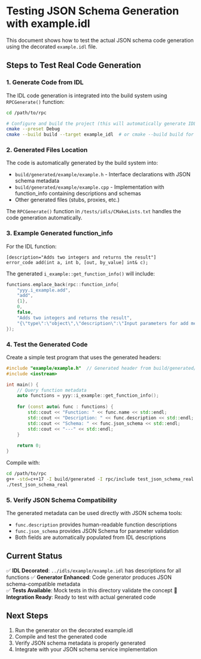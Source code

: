 # Testing JSON Schema Generation with example.idl

This document shows how to test the actual JSON schema code generation using the decorated `example.idl` file.

## Steps to Test Real Code Generation

### 1. Generate Code from IDL
The IDL code generation is integrated into the build system using `RPCGenerate()` function:

```bash
cd /path/to/rpc

# Configure and build the project (this will automatically generate IDL code)
cmake --preset Debug
cmake --build build --target example_idl  # or cmake --build build for all targets
```

### 2. Generated Files Location
The code is automatically generated by the build system into:
- `build/generated/example/example.h` - Interface declarations with JSON schema metadata  
- `build/generated/example/example.cpp` - Implementation with function_info containing descriptions and schemas
- Other generated files (stubs, proxies, etc.)

The `RPCGenerate()` function in `/tests/idls/CMakeLists.txt` handles the code generation automatically.

### 3. Example Generated function_info

For the IDL function:
```idl
[description="Adds two integers and returns the result"] 
error_code add(int a, int b, [out, by_value] int& c);
```

The generated `i_example::get_function_info()` will include:
```cpp
functions.emplace_back(rpc::function_info{
    "yyy.i_example.add",
    "add", 
    {1}, 
    0, 
    false,
    "Adds two integers and returns the result",
    "{\"type\":\"object\",\"description\":\"Input parameters for add method\",\"properties\":{\"a\":{\"type\":\"integer\"},\"b\":{\"type\":\"integer\"}},\"required\":[\"a\",\"b\"],\"additionalProperties\":false}"
});
```

### 4. Test the Generated Code

Create a simple test program that uses the generated headers:
```cpp
#include "example/example.h"  // Generated header from build/generated/example/
#include <iostream>

int main() {
    // Query function metadata
    auto functions = yyy::i_example::get_function_info();
    
    for (const auto& func : functions) {
        std::cout << "Function: " << func.name << std::endl;
        std::cout << "Description: " << func.description << std::endl;
        std::cout << "Schema: " << func.json_schema << std::endl;
        std::cout << "---" << std::endl;
    }
    
    return 0;
}
```

Compile with:
```bash
cd /path/to/rpc
g++ -std=c++17 -I build/generated -I rpc/include test_json_schema_real.cpp -o test_json_schema_real
./test_json_schema_real
```

### 5. Verify JSON Schema Compatibility

The generated metadata can be used directly with JSON schema tools:
- `func.description` provides human-readable function descriptions
- `func.json_schema` provides JSON Schema for parameter validation
- Both fields are automatically populated from IDL descriptions

## Current Status

✅ **IDL Decorated**: `../idls/example/example.idl` has descriptions for all functions
✅ **Generator Enhanced**: Code generator produces JSON schema-compatible metadata  
✅ **Tests Available**: Mock tests in this directory validate the concept
🔄 **Integration Ready**: Ready to test with actual generated code

## Next Steps

1. Run the generator on the decorated example.idl
2. Compile and test the generated code
3. Verify JSON schema metadata is properly generated
4. Integrate with your JSON schema service implementation